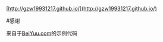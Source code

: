 [http://gzw19931217.github.io/](http://gzw19931217.github.io/)

#感谢

来自于[BeiYuu.com](http://beiyuu.com)的示例代码
